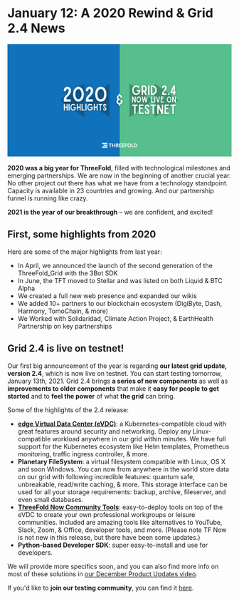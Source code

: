 # January 12: A 2020 Rewind & Grid 2.4 News

![](img/2020rewindgrid24.jpg)

**2020 was a big year for ThreeFold**, filled with technological milestones and emerging partnerships. We are now in the beginning of another crucial year. No other project out there has what we have from a technology standpoint. Capacity is available in 23 countries and growing. And our partnership funnel is running like crazy.

**2021 is the year of our breakthrough** – we are confident, and excited!

## First, some highlights from 2020

Here are some of the major highlights from last year:

- In April, we announced the launch of the second generation of the ThreeFold_Grid with the 3Bot SDK
- In June, the TFT moved to Stellar and was listed on both Liquid & BTC Alpha
- We created a full new web presence and expanded our wikis
- We added 10+ partners to our blockchain ecosystem (DigiByte, Dash, Harmony, TomoChain, & more)
- We Worked with Solidaridad, Climate Action Project, & EarthHealth Partnership on key partnerships

## Grid 2.4 is live on testnet!

Our first big announcement of the year is regarding **our latest grid update, version 2.4**, which is now live on testnet. You can start testing tomorrow, January 13th, 2021. Grid 2.4 brings **a series of new components** as well as **improvements to older components** that make it **easy for people to get started** and to **feel the power** of what **the grid** can bring.

Some of the highlights of the 2.4 release:

- **[edge Virtual Data Center (eVDC)](https://vdc.threefold.io/)**: a Kubernetes-compatible cloud with great features around security and networking. Deploy any Linux-compatible workload anywhere in our grid within minutes. We have full support for the Kubernetes ecosystem like Helm templates, Prometheus monitoring, traffic ingress controller, & more.
- **Planetary FileSystem**: a virtual filesystem compatible with Linux, OS X and soon Windows. You can now from anywhere in the world store data on our grid with following incredible features: quantum safe, unbreakable, read/write caching, & more. This storage interface can be used for all your storage requirements: backup, archive, fileserver, and even small databases.
- **[ThreeFold Now Community Tools](https://now.threefold.io/)**: easy-to-deploy tools on top of the eVDC to create your own professional workgroups or leisure communities. Included are amazing tools like alternatives to YouTube, Slack, Zoom, & Office, developer tools, and more. (Please note TF Now is not new in this release, but there have been some updates.)
- **Python-based Developer SDK**: super easy-to-install and use for developers.

We will provide more specifics soon, and you can also find more info on most of these solutions in [our December Product Updates video](https://www.youtube.com/watch?v=C7BH_o9JbW0).

If you'd like to **join our testing community**, you can find it [here](https://t.me/joinchat/TSI25Ee-RcQaOmieYJ9Yyg).
